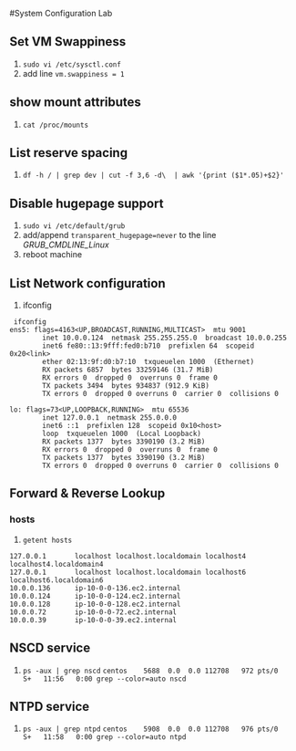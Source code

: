 #System Configuration Lab

## Set VM Swappiness

1. `sudo vi /etc/sysctl.conf`
2. add line `vm.swappiness = 1`

## show mount attributes

1. `cat /proc/mounts`

## List reserve spacing 

1. `df -h / | grep dev | cut -f 3,6 -d\  | awk '{print ($1*.05)+$2}'`

## Disable hugepage support
1. `sudo vi /etc/default/grub`
2. add/append `transparent_hugepage=never` to the line *GRUB_CMDLINE_Linux*
3. reboot machine

## List Network configuration
1. ifconfig
```
 ifconfig
ens5: flags=4163<UP,BROADCAST,RUNNING,MULTICAST>  mtu 9001
        inet 10.0.0.124  netmask 255.255.255.0  broadcast 10.0.0.255
        inet6 fe80::13:9fff:fed0:b710  prefixlen 64  scopeid 0x20<link>
        ether 02:13:9f:d0:b7:10  txqueuelen 1000  (Ethernet)
        RX packets 6857  bytes 33259146 (31.7 MiB)
        RX errors 0  dropped 0  overruns 0  frame 0
        TX packets 3494  bytes 934837 (912.9 KiB)
        TX errors 0  dropped 0 overruns 0  carrier 0  collisions 0

lo: flags=73<UP,LOOPBACK,RUNNING>  mtu 65536
        inet 127.0.0.1  netmask 255.0.0.0
        inet6 ::1  prefixlen 128  scopeid 0x10<host>
        loop  txqueuelen 1000  (Local Loopback)
        RX packets 1377  bytes 3390190 (3.2 MiB)
        RX errors 0  dropped 0  overruns 0  frame 0
        TX packets 1377  bytes 3390190 (3.2 MiB)
        TX errors 0  dropped 0 overruns 0  carrier 0  collisions 0

```

## Forward & Reverse Lookup
### hosts
1. `getent hosts`
```
127.0.0.1       localhost localhost.localdomain localhost4 localhost4.localdomain4
127.0.0.1       localhost localhost.localdomain localhost6 localhost6.localdomain6
10.0.0.136      ip-10-0-0-136.ec2.internal
10.0.0.124      ip-10-0-0-124.ec2.internal
10.0.0.128      ip-10-0-0-128.ec2.internal
10.0.0.72       ip-10-0-0-72.ec2.internal
10.0.0.39       ip-10-0-0-39.ec2.internal
``` 

## NSCD service
1. `ps -aux | grep nscd`
    `centos    5688  0.0  0.0 112708   972 pts/0    S+   11:56   0:00 grep --color=auto nscd`

## NTPD service
1. `ps -aux | grep ntpd`
    `centos    5908  0.0  0.0 112708   976 pts/0    S+   11:58   0:00 grep --color=auto ntpd`